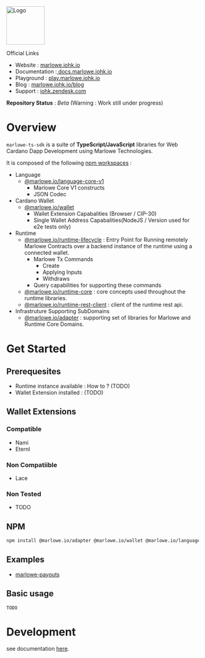<div align="left">
    <img src="./doc/image/logo.svg" alt="Logo" width="100" height="100"> 
</div>

Official Links

- Website : <a href="https://marlowe.iohk.io" > marlowe.iohk.io </a>
- Documentation :<a href="https://docs.marlowe.iohk.io" > docs.marlowe.iohk.io </a>
- Playground : <a href="https://play.marlowe.iohk.io" > play.marlowe.iohk.io </a>
- Blog : <a href="https://marlowe.iohk.io/blog" > marlowe.iohk.io/blog </a>
- Support : <a href="https://iohk.zendesk.com/hc/en-us/requests/new" > iohk.zendesk.com </a>

**Repository Status** : _Beta_ (Warning : Work still under progress)

# Overview

`marlowe-ts-sdk` is a suite of **TypeScript/JavaScript** libraries for Web Cardano Dapp Development using Marlowe Technologies.

It is composed of the following [npm workspaces](https://docs.npmjs.com/cli/v7/using-npm/workspaces) :

- Language
  - [@marlowe.io/language-core-v1](./packages/language/core/v1/)
    - Marlowe Core V1 constructs
    - JSON Codec
- Cardano Wallet
  - [@marlowe.io/wallet](./packages/runtime/core/)
    - Wallet Extension Capabalities (Browser / CIP-30)
    - Single Wallet Address Capabalities(NodeJS / Version used for e2e tests only)
- Runtime
  - [@marlowe.io/runtime-lifecycle](./packages/runtime/lifecycle/) : Entry Point for Running remotely Marlowe Contracts over a backend instance of the runtime using a connected wallet.
    - Marlowe Tx Commands
      - Create
      - Applying Inputs
      - Withdraws
    - Query capabilities for supporting these commands
  - [@marlowe.io/runtime-core](./packages/runtime/core/) : core concepts used throughout the runtime libraries.
  - [@marlowe.io/runtime-rest-client](./packages/runtime/client/rest/) : client of the runtime rest api.
- Infrastruture Supporting SubDomains
  - [@marlowe.io/adapter](./packages/adapter) : supporting set of libraries for Marlowe and Runtime Core Domains.

# Get Started

## Prerequesites

- Runtime instance available : How to ? (TODO)
- Wallet Extension installed : (TODO)

## Wallet Extensions

### Compatible

- Nami
- Eternl

### Non Compatiible

- Lace

### Non Tested

- TODO

## NPM

```bash
npm install @marlowe.io/adapter @marlowe.io/wallet @marlowe.io/language-core-v1 @marlowe.io/runtime @marlowe.io/runtime-core @marlowe.io/runtime-rest-client
```

## Examples

- [marlowe-payouts](https://github.com/input-output-hk/marlowe-payouts)

## Basic usage

```
TODO
```

# Development

see documentation [here](./doc/howToDevelop.md).
